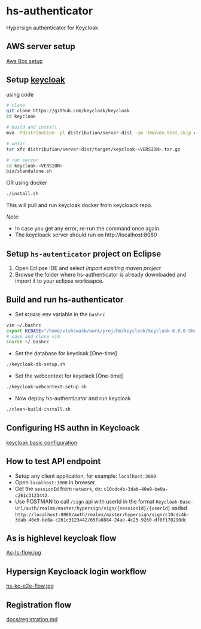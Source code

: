 # hs-authenticator
Hypersign authenticator for Keycloak

## AWS server setup 

[Aws Box setup](/docs/aws-box-setup.md)

## Setup [keycloak](https://github.com/keycloak/keycloak)

using code

```sh
# clone
git clone https://github.com/keycloak/keycloak
cd keycloak

# build and install
mvn -Pdistribution -pl distribution/server-dist -am -Dmaven.test.skip clean install

# untar
tar xfz distribution/server-dist/target/keycloak-<VERSION>.tar.gz 

# run server
cd keycloak-<VERSION>
bin/standalone.sh
```

OR using docker

```sh
./install.sh
```

This will pull and run keycloak docker from keycloack repo. 

*Note*: 

- In case you get any error, re-run the command once again.
- The keycloack server should run on http://localhost:8080

## Setup `hs-autenticator` project on Eclipse

1. Open Eclipse IDE and select *Import exisiting maven project*
2. Browse the folder where hs-authenticator is already downloaded and import it to your eclipse worksapce.


## Build and run hs-authenticator

- Set `KCBASE` env variable in the `bashrc`

```sh
vim ~/.bashrc
export KCBASE="/home/vishswasb/work/proj/hm/keycloak/keycloak-8.0.0-SNAPSHOT" # path to keycloak home directory
# save and close vim
source ~/.bashrc
```

- Set the database for keycloak [One-time]

```sh
./keycloak-db-setup.sh
```
- Set the webcontext for keyclack [One-time]

```sh
./keycloak-webcontext-setup.sh
```
- Now deploy hs-authenticator and run keycloak 

```sh
./clean-build-install.sh 
```

## Configuring HS authn in Keycloack

[keycloak basic configuration](docs/keycloak-basic-config.md)

## How to test API endpoint 

- Setup any client application, for example: `localhost:3000`
- Open `localhost:3000` in browser
- Get the `sessionId` from `network`, ex: `c10cdc4b-3dab-40e9-be0a-c261c3123442`.
- Use POSTMAN to call `/sign` api with userId in the format `Keycloak-Base-Url/auth/realms/master/hypersign/sign/{sessionId}/{userId}`  asdad  `http://localhost:8080/auth/realms/master/hypersign/sign/c10cdc4b-3dab-40e9-be0a-c261c3123442/65fa0884-24ae-4c25-9260-df0f170290dc`


## As is highlevel keycloak flow

[As-Is-flow.jpg](docs/images/As-Is-flow.jpg)

## Hypersign Keycloack login workflow

[hs-kc-e2e-flow.jpg](docs/images/hs-kc-e2e-flow.jpg)

## Registration flow

[docs/registration.md](docs/registration.md)




